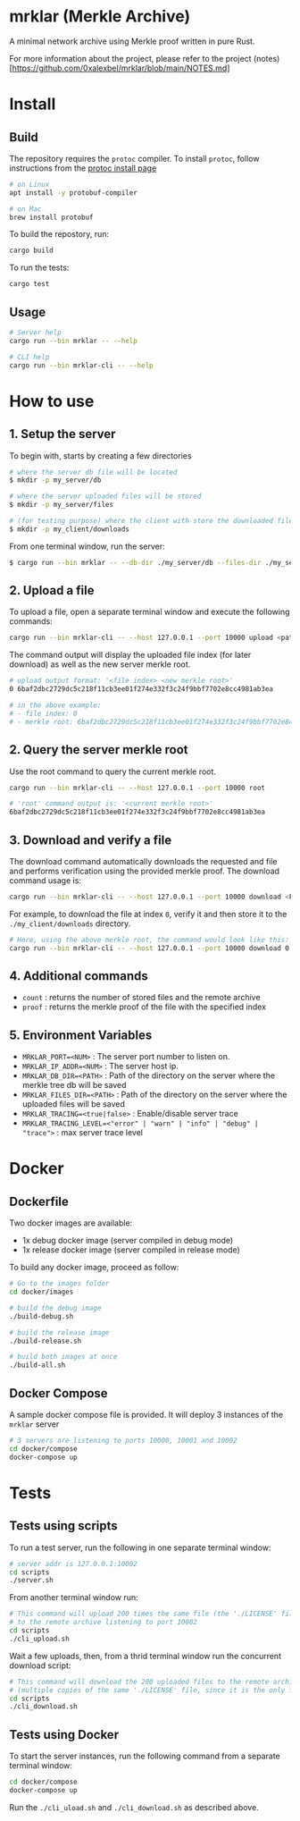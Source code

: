 # mrklar (Merkle Archive)
A minimal network archive using Merkle proof written in pure Rust.

For more information about the project, please refer to the project (notes)[https://github.com/0xalexbel/mrklar/blob/main/NOTES.md]

# Install

## Build

The repository requires the `protoc` compiler. To install `protoc`, follow instructions from the [protoc install page](https://grpc.io/docs/protoc-installation/)


```bash
# on Linux
apt install -y protobuf-compiler
```

```bash
# on Mac
brew install protobuf
```

To build the repostory, run: 

```bash
cargo build
```

To run the tests:

```bash
cargo test
```

## Usage

```bash
# Server help
cargo run --bin mrklar -- --help
```

```bash
# CLI help
cargo run --bin mrklar-cli -- --help
```

# How to use

## 1. Setup the server

To begin with, starts by creating a few directories
```bash
# where the server db file will be located
$ mkdir -p my_server/db

# where the server uploaded files will be stored
$ mkdir -p my_server/files

# (for testing purpose) where the client with store the downloaded files
$ mkdir -p my_client/downloads
```

From one terminal window, run the server:
```bash
$ cargo run --bin mrklar -- --db-dir ./my_server/db --files-dir ./my_server/files --host 127.0.0.1  --port 10000 --tracing
```

## 2. Upload a file

To upload a file, open a separate terminal window and execute the following commands:

```bash
cargo run --bin mrklar-cli -- --host 127.0.0.1 --port 10000 upload <path/to/my/awsome/file>
```

The command output will display the uploaded file index (for later download) as well as the new server 
merkle root.

```bash
# upload output format: '<file index> <new merkle root>'
0 6baf2dbc2729dc5c218f11cb3ee01f274e332f3c24f9bbf7702e8cc4981ab3ea

# in the above example: 
# - file index: 0
# - merkle root: 6baf2dbc2729dc5c218f11cb3ee01f274e332f3c24f9bbf7702e8cc4981ab3ea
```

## 2. Query the server merkle root

Use the root command to query the current merkle root.

```bash
cargo run --bin mrklar-cli -- --host 127.0.0.1 --port 10000 root
```
```bash
# 'root' command output is: '<current merkle root>'
6baf2dbc2729dc5c218f11cb3ee01f274e332f3c24f9bbf7702e8cc4981ab3ea
```

## 3. Download and verify a file

The download command automatically downloads the requested and file and performs verification using the provided merkle proof.
The download command usage is:

```bash
cargo run --bin mrklar-cli -- --host 127.0.0.1 --port 10000 download <FILE_INDEX> --out-dir <PATH/TO/DOWNLOADS/DIR>
```

For example, to download the file at index `0`, verify it and then store it to the `./my_client/downloads` directory.

```bash
# Here, using the above merkle root, the command would look like this:
cargo run --bin mrklar-cli -- --host 127.0.0.1 --port 10000 download 0 --out-dir ./my_client/downloads
```

## 4. Additional commands

- `count` : returns the number of stored files and the remote archive
- `proof` : returns the merkle proof of the file with the specified index

## 5. Environment Variables

- `MRKLAR_PORT=<NUM>` : The server port number to listen on.
- `MRKLAR_IP_ADDR=<NUM>` : The server host ip.
- `MRKLAR_DB_DIR=<PATH>` : Path of the directory on the server where the merkle tree db will be saved
- `MRKLAR_FILES_DIR=<PATH>` : Path of the directory on the server where the uploaded files will be saved
- `MRKLAR_TRACING=<true|false>` : Enable/disable server trace
- `MRKLAR_TRACING_LEVEL=<"error" | "warn" | "info" | "debug" | "trace">` : max server trace level

# Docker

## Dockerfile

Two docker images are available:
- 1x debug docker image (server compiled in debug mode)
- 1x release docker image (server compiled in release mode)

To build any docker image, proceed as follow:

```bash
# Go to the images folder
cd docker/images

# build the debug image
./build-debug.sh

# build the release image
./build-release.sh

# build both images at once
./build-all.sh
```

## Docker Compose

A sample docker compose file is provided. It will deploy 3 instances of the `mrklar` server
```bash
# 3 servers are listening to ports 10000, 10001 and 10002
cd docker/compose 
docker-compose up
```

# Tests

## Tests using scripts

To run a test server, run the following in one separate terminal window:

```bash
# server addr is 127.0.0.1:10002
cd scripts
./server.sh
```
From another terminal window run:

```bash
# This command will upload 200 times the same file (the './LICENSE' file)
# to the remote archive listening to port 10002
cd scripts
./cli_upload.sh
```

Wait a few uploads, then, from a thrid terminal window run the concurrent download script:

```bash
# This command will download the 200 uploaded files to the remote archive listening to port 10002
# (multiple copies of the same './LICENSE' file, since it is the only file that has been uploaded)
cd scripts
./cli_download.sh
```

## Tests using Docker

To start the server instances, run the following command from a separate terminal window:

```bash
cd docker/compose
docker-compose up
```

Run the `./cli_uload.sh` and `./cli_download.sh` as described above.

